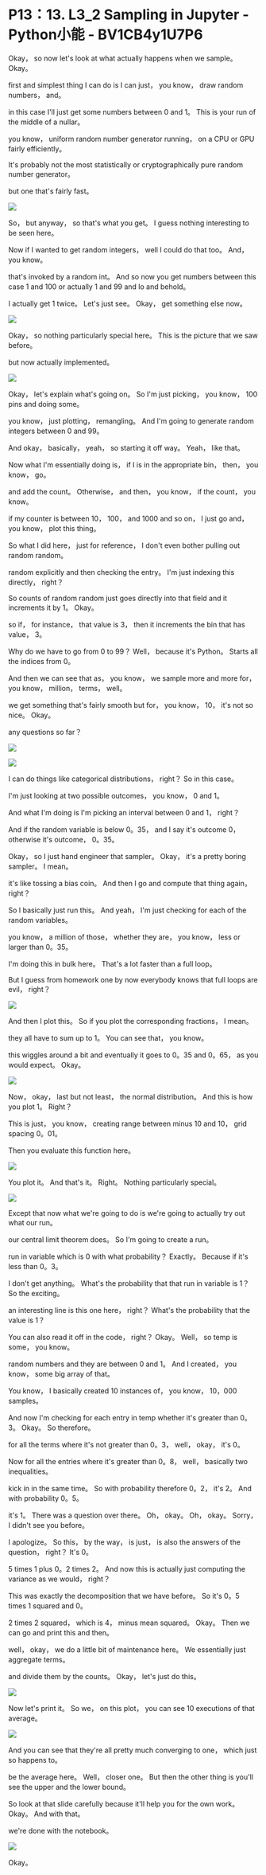 # P13：13. L3_2 Sampling in Jupyter - Python小能 - BV1CB4y1U7P6

 Okay， so now let's look at what actually happens when we sample。 Okay。

 first and simplest thing I can do is I can just， you know， draw random numbers， and。

 in this case I'll just get some numbers between 0 and 1。 This is your run of the middle of a nullar。

 you know， uniform random number generator running， on a CPU or GPU fairly efficiently。

 It's probably not the most statistically or cryptographically pure random number generator。

 but one that's fairly fast。

![](img/cf7ea86debba378b529f9c017657a999_1.png)

 So， but anyway， so that's what you get。 I guess nothing interesting to be seen here。

 Now if I wanted to get random integers， well I could do that too。 And， you know。

 that's invoked by a random int。 And so now you get numbers between this case 1 and 100 or actually 1 and 99 and lo and behold。

 I actually get 1 twice。 Let's just see。 Okay， get something else now。



![](img/cf7ea86debba378b529f9c017657a999_3.png)

 Okay， so nothing particularly special here。 This is the picture that we saw before。

 but now actually implemented。

![](img/cf7ea86debba378b529f9c017657a999_5.png)

 Okay， let's explain what's going on。 So I'm just picking， you know， 100 pins and doing some。

 you know， just plotting， remangling。 And I'm going to generate random integers between 0 and 99。

 And okay， basically， yeah， so starting it off way。 Yeah， like that。

 Now what I'm essentially doing is， if I is in the appropriate bin， then， you know， go。

 and add the count。 Otherwise， and then， you know， if the count， you know。

 if my counter is between 10， 100， and 1000 and so on， I just go and， you know， plot this thing。

 So what I did here， just for reference， I don't even bother pulling out random random。

 random explicitly and then checking the entry。 I'm just indexing this directly， right？

 So counts of random random just goes directly into that field and it increments it by 1。 Okay。

 so if， for instance， that value is 3， then it increments the bin that has value， 3。

 Why do we have to go from 0 to 99？ Well， because it's Python。 Starts all the indices from 0。

 And then we can see that as， you know， we sample more and more for， you know， million， terms， well。

 we get something that's fairly smooth but for， you know， 10， it's not so nice。 Okay。

 any questions so far？

![](img/cf7ea86debba378b529f9c017657a999_7.png)

![](img/cf7ea86debba378b529f9c017657a999_8.png)

 I can do things like categorical distributions， right？ So in this case。

 I'm just looking at two possible outcomes， you know， 0 and 1。

 And what I'm doing is I'm picking an interval between 0 and 1， right？

 And if the random variable is below 0。35， and I say it's outcome 0， otherwise it's outcome， 0。35。

 Okay， so I just hand engineer that sampler。 Okay， it's a pretty boring sampler。 I mean。

 it's like tossing a bias coin。 And then I go and compute that thing again， right？

 So I basically just run this。 And yeah， I'm just checking for each of the random variables。

 you know， a million of those， whether they are， you know， less or larger than 0。35。

 I'm doing this in bulk here。 That's a lot faster than a full loop。

 But I guess from homework one by now everybody knows that full loops are evil， right？



![](img/cf7ea86debba378b529f9c017657a999_10.png)

 And then I plot this。 So if you plot the corresponding fractions， I mean。

 they all have to sum up to 1。 You can see that， you know。

 this wiggles around a bit and eventually it goes to 0。35 and 0。65， as you would expect。 Okay。



![](img/cf7ea86debba378b529f9c017657a999_12.png)

 Now， okay， last but not least， the normal distribution。 And this is how you plot 1。 Right？

 This is just， you know， creating range between minus 10 and 10， grid spacing 0。01。

 Then you evaluate this function here。

![](img/cf7ea86debba378b529f9c017657a999_14.png)

 You plot it。 And that's it。 Right。 Nothing particularly special。



![](img/cf7ea86debba378b529f9c017657a999_16.png)

 Except that now what we're going to do is we're going to actually try out what our run。

 our central limit theorem does。 So I'm going to create a run。

 run in variable which is 0 with what probability？ Exactly。 Because if it's less than 0。3。

 I don't get anything。 What's the probability that that run in variable is 1？ So the exciting。

 an interesting line is this one here， right？ What's the probability that the value is 1？

 You can also read it off in the code， right？ Okay。 Well， so temp is some， you know。

 random numbers and they are between 0 and 1。 And I created， you know， some big array of that。

 You know， I basically created 10 instances of， you know， 10，000 samples。

 And now I'm checking for each entry in temp whether it's greater than 0。3。 Okay。 So therefore。

 for all the terms where it's not greater than 0。3， well， okay， it's 0。

 Now for all the entries where it's greater than 0。8， well， basically two inequalities。

 kick in in the same time。 So with probability therefore 0。2， it's 2。 And with probability 0。5。

 it's 1。 There was a question over there。 Oh， okay。 Oh， okay。 Sorry， I didn't see you before。

 I apologize。 So this， by the way， is just， is also the answers of the question， right？ It's 0。

5 times 1 plus 0。2 times 2。 And now this is actually just computing the variance as we would， right？

 This was exactly the decomposition that we have before。 So it's 0。5 times 1 squared and 0。

2 times 2 squared， which is 4， minus mean squared。 Okay。 Then we can go and print this and then。

 well， okay， we do a little bit of maintenance here。 We essentially just aggregate terms。

 and divide them by the counts。 Okay， let's just do this。



![](img/cf7ea86debba378b529f9c017657a999_18.png)

 Now let's print it。 So we， on this plot， you can see 10 executions of that average。



![](img/cf7ea86debba378b529f9c017657a999_20.png)

 And you can see that they're all pretty much converging to one， which just so happens to。

 be the average here。 Well， closer one。 But then the other thing is you'll see the upper and the lower bound。

 So look at that slide carefully because it'll help you for the own work。 Okay。 And with that。

 we're done with the notebook。

![](img/cf7ea86debba378b529f9c017657a999_22.png)

 Okay。